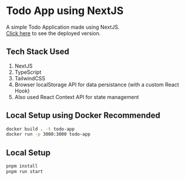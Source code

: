 # Todo App using NextJS

A simple Todo Application made using NextJS.  
[Click here](https://simply-do-it.vercel.app/) to see the deployed version.

## Tech Stack Used

1. NextJS
1. TypeScript
1. TailwindCSS
1. Browser localStorage API for data persistance (with a custom React Hook)
1. Also used React Context API for state management

## Local Setup using Docker Recommended

```sh
docker build . -t todo-app
docker run -p 3000:3000 todo-app
```

## Local Setup

```sh
pnpm install
pnpm run start
```
